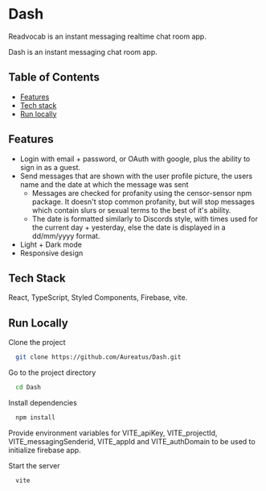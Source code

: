 # Dash
Readvocab is an instant messaging realtime chat room app.

Dash is an instant messaging chat room app.

## Table of Contents
* [Features](#features)
* [Tech stack](#tech-stack)
* [Run locally](#run-locally)

## Features
- Login with email + password, or OAuth with google, plus the ability to sign in as a guest.
- Send messages that are shown with the user profile picture, the users name and the date at which the message was sent
  - Messages are checked for profanity using the censor-sensor npm package. It doesn't stop common profanity, but will stop messages which contain slurs or sexual terms to the best of it's ability.
  - The date is formatted similarly to Discords style, with times used for the current day + yesterday, else the date is displayed in a dd/mm/yyyy format.
- Light + Dark mode
- Responsive design

## Tech Stack

React, TypeScript, Styled Components, Firebase, vite.

## Run Locally

Clone the project

```bash
  git clone https://github.com/Aureatus/Dash.git
```

Go to the project directory

```bash
  cd Dash
```

Install dependencies

```bash
  npm install
```

Provide environment variables for VITE_apiKey, VITE_projectId, VITE_messagingSenderid, VITE_appId and VITE_authDomain to be used to initialize firebase app.

Start the server

```bash
  vite
```
